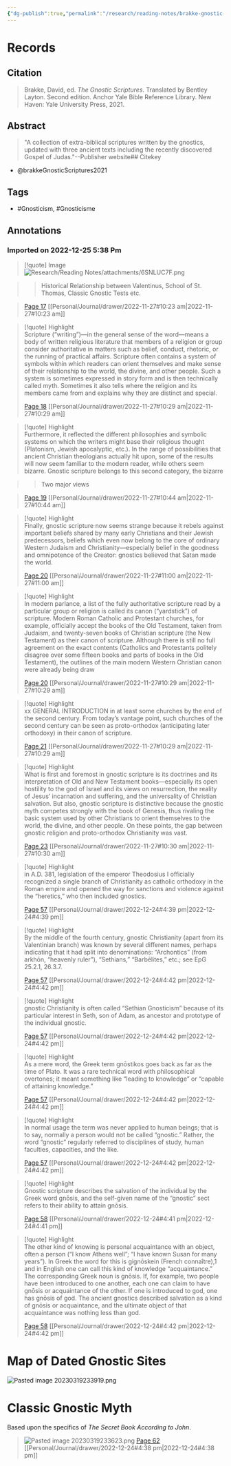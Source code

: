 ```yaml
---
{"dg-publish":true,"permalink":"/research/reading-notes/brakke-gnostic-scriptures2021/","tags":["gardenEntry"]}
---
```



# Records

## Citation

> Brakke, David, ed. *The Gnostic Scriptures*. Translated by Bentley Layton. Second edition. Anchor Yale Bible Reference Library. New Haven: Yale University Press, 2021.

## Abstract

> "A collection of extra-biblical scriptures written by the gnostics, updated with three ancient texts including the recently discovered Gospel of Judas."--Publisher website## Citekey
- @brakkeGnosticScriptures2021

## Tags

- #Gnosticism, #Gnosticisme

## Annotations



### Imported on 2022-12-25 5:38 Pm

> [!quote] Image  
> ![Research/Reading Notes/attachments/6SNLUC7F.png](/img/user/Research/Reading%20Notes/attachments/6SNLUC7F.png)

>> Historical Relationship between Valentinus, School of St. Thomas, Classic Gnostic Tests etc.

>
> [Page 17](zotero://open-pdf/library/items/TWLGZYI6?page=17) [[Personal/Journal/drawer/2022-11-27#10:23 am\|2022-11-27#10:23 am]]

> [!quote] Highlight  
> Scripture (“writing”)—in the general sense of the word—means a body of written religious literature that members of a religion or group consider authoritative in matters such as belief, conduct, rhetoric, or the running of practical affairs. Scripture often contains a system of symbols within which readers can orient themselves and make sense of their relationship to the world, the divine, and other people. Such a system is sometimes expressed in story form and is then technically called myth. Sometimes it also tells where the religion and its members came from and explains why they are distinct and special.
>
> [Page 18](zotero://open-pdf/library/items/TWLGZYI6?page=18) [[Personal/Journal/drawer/2022-11-27#10:29 am\|2022-11-27#10:29 am]]

> [!quote] Highlight  
> Furthermore, it reflected the different philosophies and symbolic systems on which the writers might base their religious thought (Platonism, Jewish apocalyptic, etc.). In the range of possibilities that ancient Christian theologians actually hit upon, some of the results will now seem familiar to the modern reader, while others seem bizarre. Gnostic scripture belongs to this second category, the bizarre

>> Two major views

>
> [Page 19](zotero://open-pdf/library/items/TWLGZYI6?page=19) [[Personal/Journal/drawer/2022-11-27#10:44 am\|2022-11-27#10:44 am]]

> [!quote] Highlight  
> Finally, gnostic scripture now seems strange because it rebels against important beliefs shared by many early Christians and their Jewish predecessors, beliefs which even now belong to the core of ordinary Western Judaism and Christianity—especially belief in the goodness and omnipotence of the Creator: gnostics believed that Satan made the world.
>
> [Page 20](zotero://open-pdf/library/items/TWLGZYI6?page=20) [[Personal/Journal/drawer/2022-11-27#11:00 am\|2022-11-27#11:00 am]]

> [!quote] Highlight  
> In modern parlance, a list of the fully authoritative scripture read by a particular group or religion is called its canon (“yardstick”) of scripture. Modern Roman Catholic and Protestant churches, for example, officially accept the books of the Old Testament, taken from Judaism, and twenty-seven books of Christian scripture (the New Testament) as their canon of scripture. Although there is still no full agreement on the exact contents (Catholics and Protestants politely disagree over some fifteen books and parts of books in the Old Testament), the outlines of the main modern Western Christian canon were already being draw
>
> [Page 20](zotero://open-pdf/library/items/TWLGZYI6?page=20) [[Personal/Journal/drawer/2022-11-27#10:29 am\|2022-11-27#10:29 am]]

> [!quote] Highlight  
> xx GENERAL INTRODUCTION in at least some churches by the end of the second century. From today’s vantage point, such churches of the second century can be seen as proto-orthodox (anticipating later orthodoxy) in their canon of scripture.
>
> [Page 21](zotero://open-pdf/library/items/TWLGZYI6?page=21) [[Personal/Journal/drawer/2022-11-27#10:29 am\|2022-11-27#10:29 am]]

> [!quote] Highlight  
> What is first and foremost in gnostic scripture is its doctrines and its interpretation of Old and New Testament books—especially its open hostility to the god of Israel and its views on resurrection, the reality of Jesus’ incarnation and suffering, and the universality of Christian salvation. But also, gnostic scripture is distinctive because the gnostic myth competes strongly with the book of Genesis, thus rivaling the basic system used by other Christians to orient themselves to the world, the divine, and other people. On these points, the gap between gnostic religion and proto-orthodox Christianity was vast.
>
> [Page 23](zotero://open-pdf/library/items/TWLGZYI6?page=23) [[Personal/Journal/drawer/2022-11-27#10:30 am\|2022-11-27#10:30 am]]

> [!quote] Highlight  
> in A.D. 381, legislation of the emperor Theodosius I officially recognized a single branch of Christianity as catholic orthodoxy in the Roman empire and opened the way for sanctions and violence against the “heretics,” who then included gnostics.
>
> [Page 57](zotero://open-pdf/library/items/TWLGZYI6?page=57) [[Personal/Journal/drawer/2022-12-24#4:39 pm\|2022-12-24#4:39 pm]]

> [!quote] Highlight  
> By the middle of the fourth century, gnostic Christianity (apart from its Valentinian branch) was known by several different names, perhaps indicating that it had split into denominations: “Archontics” (from arkhōn, “heavenly ruler”), “Sethians,” “Barbēlites,” etc.; see EpG 25.2.1, 26.3.7.
>
> [Page 57](zotero://open-pdf/library/items/TWLGZYI6?page=57) [[Personal/Journal/drawer/2022-12-24#4:42 pm\|2022-12-24#4:42 pm]]

> [!quote] Highlight  
> gnostic Christianity is often called “Sethian Gnosticism” because of its particular interest in Seth, son of Adam, as ancestor and prototype of the individual gnostic.
>
> [Page 57](zotero://open-pdf/library/items/TWLGZYI6?page=57) [[Personal/Journal/drawer/2022-12-24#4:42 pm\|2022-12-24#4:42 pm]]

> [!quote] Highlight  
> As a mere word, the Greek term gnōstikos goes back as far as the time of Plato. It was a rare technical word with philosophical overtones; it meant something like “leading to knowledge” or “capable of attaining knowledge.”
>
> [Page 57](zotero://open-pdf/library/items/TWLGZYI6?page=57) [[Personal/Journal/drawer/2022-12-24#4:42 pm\|2022-12-24#4:42 pm]]

> [!quote] Highlight  
> In normal usage the term was never applied to human beings; that is to say, normally a person would not be called “gnostic.” Rather, the word “gnostic” regularly referred to disciplines of study, human faculties, capacities, and the like.
>
> [Page 57](zotero://open-pdf/library/items/TWLGZYI6?page=57) [[Personal/Journal/drawer/2022-12-24#4:42 pm\|2022-12-24#4:42 pm]]

> [!quote] Highlight  
> Gnostic scripture describes the salvation of the individual by the Greek word gnōsis, and the self-given name of the “gnostic” sect refers to their ability to attain gnōsis.
>
> [Page 58](zotero://open-pdf/library/items/TWLGZYI6?page=58) [[Personal/Journal/drawer/2022-12-24#4:41 pm\|2022-12-24#4:41 pm]]

> [!quote] Highlight  
> The other kind of knowing is personal acquaintance with an object, often a person (“I know Athens well”; “I have known Susan for many years”). In Greek the word for this is gignōskein (French connaître),1 and in English one can call this kind of knowledge “acquaintance.” The corresponding Greek noun is gnōsis. If, for example, two people have been introduced to one another, each one can claim to have gnōsis or acquaintance of the other. If one is introduced to god, one has gnōsis of god. The ancient gnostics described salvation as a kind of gnōsis or acquaintance, and the ultimate object of that acquaintance was nothing less than god.
>
> [Page 58](zotero://open-pdf/library/items/TWLGZYI6?page=58) [[Personal/Journal/drawer/2022-12-24#4:42 pm\|2022-12-24#4:42 pm]]

# Map of Dated Gnostic Sites

![Pasted image 20230319233919.png](/img/user/attachments/Pasted%20image%2020230319233919.png)


# Classic Gnostic Myth
Based upon the specifics of *The Secret Book According to John*.

>![Pasted image 20230319233623.png](/img/user/attachments/Pasted%20image%2020230319233623.png)
> [Page 62](zotero://open-pdf/library/items/TWLGZYI6?page=62) [[Personal/Journal/drawer/2022-12-24#4:38 pm\|2022-12-24#4:38 pm]]




